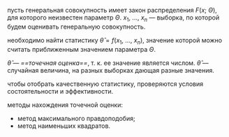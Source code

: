 пусть генеральная совокупность имеет закон распределения $F(x;\ \Theta)$, для которого неизвестен параметр $\Theta$. $x_1,\ ...,\ x_n$ — выборка, по которой будем оценивать генеральную совокупность.

необходимо найти статистику $\hat \theta = f(x_1,\ ...,\ x_n)$, значение которой можно считать приближенным значением параметра $\Theta$.

$\hat \theta$ — *==точечная оценка==*, т. к. ее значение является числом. $\hat \theta$ — случайная величина, на разных выборках дающая разные значения.

чтобы отобрать качественную статистику, проверяются условия состоятельности и эффективности.

методы нахождения точечной оценки:
- метод максимального правдоподобия;
- метод наименьших квадратов.